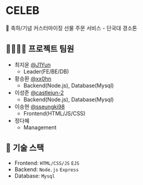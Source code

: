 # CELEB
🎁 축하/기념 커스터마이징 선물 주문 서비스 - 단국대 경소톤

## 👨‍👩‍👧‍👦 프로젝트 팀원
- 최지윤 [@J1Yun](https://github.com/J1Yun)
  - Leader(FE/BE/DB)
- 황승환 [@xx0hn](https://github.com/xx0hn)
  - Backend(Node.js), Database(Mysql)
- 이성준 [@castlejun-2](https://github.com/castlejun-2)
  - Backend(Node.js), Database(Mysql)
- 이승현 [@sseungki98](https://github.com/sseungki98)
  - Frontend(HTML/JS/CSS)
- 정다혜
  - Management

## 🔧 기술 스택
- Frontend: `HTML/CSS/JS` `EJS`
- Backend: `Node.js` `Express`
- Database: `Mysql`
